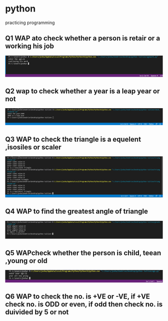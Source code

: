 # python
practicing  programming

## Q1 WAP ato check whether a person is retair or a working his job
<img src=agework.png>

## Q2 wap to check whether a year is a leap year or not 
<img src=leapyear.png>

## Q3 WAP to check the triangle  is a equelent ,isosiles or scaler
<img src=tringletype.png>


## Q4 WAP to find the greatest angle of triangle
<img src=greatestangle.png>


## Q5 WAPcheck whether the person is child, teean ,young or old 
<img src=age.png>


## Q6 WAP to check the no. is +VE or -VE, if +VE check no. is ODD or even, if odd then check no. is duivided by 5 or not

